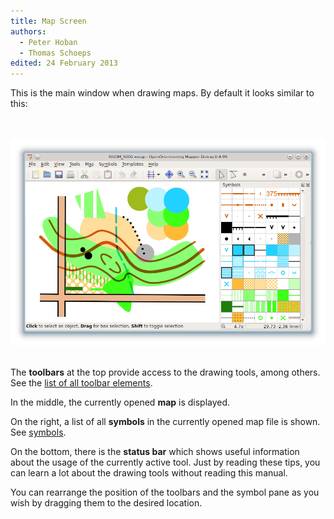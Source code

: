 ```yaml
---
title: Map Screen
authors:
  - Peter Hoban
  - Thomas Schoeps
edited: 24 February 2013
---
```

<p>This is the main window when drawing maps. By default it looks similar to this:</p>

<br/><br/><img src="images/main_window.png" border="0" /><br/><br/>

<p>The <b>toolbars</b> at the top provide access to the drawing tools, among others. See the <a href="toolbars.html">list of all toolbar elements</a>.</p>

<p>In the middle, the currently opened <b>map</b> is displayed.</p>

<p>On the right, a list of all <b>symbols</b> in the currently opened map file is shown. See <a href="symbol_dock_widget.html">symbols</a>.</p>

<p>On the bottom, there is the <b>status bar</b> which shows useful information about the usage of the currently active tool. Just by reading these tips, you can learn a lot about the drawing tools without reading this manual.</p>

<p>You can rearrange the position of the toolbars and the symbol pane as you wish by dragging them to the desired location.</p>
